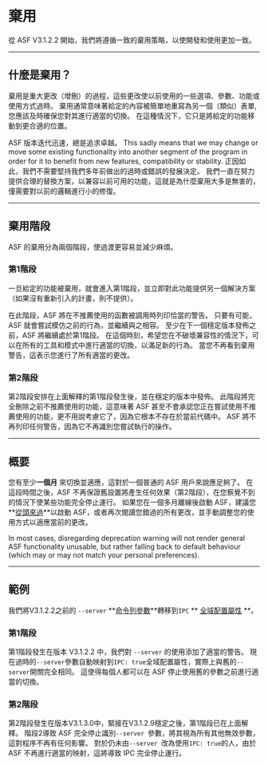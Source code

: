 # 棄用

從 ASF V3.1.2.2 開始，我們將遵循一致的棄用策略，以使開發和使用更加一致。

---

## 什麼是棄用？

棄用是重大更改（增刪）的過程，這些更改使以前使用的一些選項、參數、功能或使用方式過時。 棄用通常意味著給定的內容被簡單地重寫為另一個（類似）表單, 您應該及時確保您對其進行適當的切換。 在這種情況下，它只是將給定的功能移動到更合適的位置。

ASF 版本迭代迅速，總是追求卓越。 This sadly means that we may change or move some existing functionality into another segment of the program in order for it to benefit from new features, compatibility or stability. 正因如此，我們不需要堅持我們多年前做出的過時或錯誤的發展決定。 我們一直在努力提供合理的替換方案，以兼容以前可用的功能，這就是為什麼棄用大多是無害的，僅需要對以前的邏輯進行小的修復。

---

## 棄用階段

ASF 的棄用分為兩個階段，使過渡更容易並減少麻煩。

### 第1階段

一旦給定的功能被棄用，就會進入第1階段，並立即對此功能提供另一個解決方案（如果沒有重新引入的計畫，則不提供）。

在此階段，ASF 將在不推薦使用的函數被調用時列印恰當的警告。 只要有可能，ASF 就會嘗試模仿之前的行為，並繼續與之相容。 至少在下一個穩定版本發佈之前，ASF 將繼續處於第1階段。 在這個時刻，希望您在不破壞兼容性的情況下，可以在所有的工具和模式中進行適當的切換，以滿足新的行為。 當您不再看到棄用警告，這表示您進行了所有適當的更改。

### 第2階段

第2階段安排在上面解釋的第1階段發生後，並在穩定的版本中發佈。 此階段將完全刪除之前不推薦使用的功能，這意味著 ASF 甚至不會承認您正在嘗試使用不推薦使用的功能，更不用說考慮它了，因為它根本不存在於當前代碼中。 ASF 將不再列印任何警告，因為它不再識別您嘗試執行的操作。

---

## 概要

您有至少**一個月** 來切換並適應，這對於一個普通的 ASF 用戶來說應足夠了。 在這段時間之後，ASF 不再保證舊設置將產生任何效果（第2階段），在您察覺不到的情況下使某些功能完全停止運行。 如果您在一個多月離線後啟動 ASF，建議您**[從頭來過](https://github.com/JustArchiNET/ArchiSteamFarm/wiki/Setting-up)**以啟動 ASF，或者再次閱讀您錯過的所有更改，並手動調整您的使用方式以適應當前的更改。

In most cases, disregarding deprecation warning will not render general ASF functionality unusable, but rather falling back to default behaviour (which may or may not match your personal preferences).

---

## 範例

我們將V3.1.2.2之前的 `--server` **[命令列參數](https://github.com/JustArchiNET/ArchiSteamFarm/wiki/Command-line-arguments)**轉移到` IPC ` ** [全域配置屬性](https://github.com/JustArchiNET/ArchiSteamFarm/wiki/Configuration#global-config) **。

### 第1階段

第1階段發生在版本 V3.1.2.2 中，我們對 `--server` 的使用添加了適當的警告。 現在過時的`--server`參數自動映射到` IPC: true `全域配置屬性，實際上與舊的`--server`開關完全相同。 這使得每個人都可以在 ASF 停止使用舊的參數之前進行適當的切換。

### 第2階段

第2階段發生在版本V3.1.3.0中，緊接在V3.1.2.9穩定之後，第1階段已在上面解釋。 階段2導致 ASF 完全停止識別`--server `參數，將其視為所有其他無效參數，這對程序不再有任何影響。 對於仍未由`--server `改為使用` IPC: true `的人，由於 ASF 不再進行適當的映射，這將導致 IPC 完全停止運行。